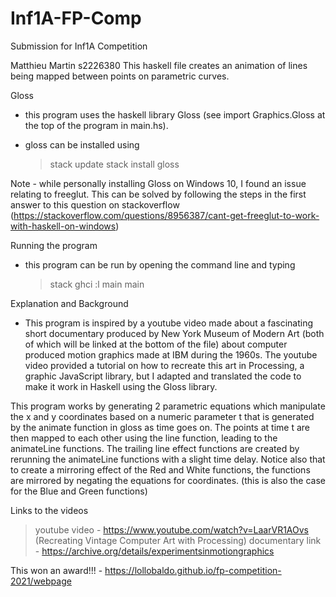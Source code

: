 # Inf1A-FP-Comp
Submission for Inf1A Competition

Matthieu Martin s2226380
This haskell file creates an animation of lines being mapped between points on parametric curves.

Gloss
- this program uses the haskell library Gloss (see import Graphics.Gloss at the top of the program in main.hs).
- gloss can be installed using
 
	> stack update
	> stack install gloss

Note - while personally installing Gloss on Windows 10, I found an issue relating to freeglut. This can be solved by
following the steps in the first answer to this question on stackoverflow (https://stackoverflow.com/questions/8956387/cant-get-freeglut-to-work-with-haskell-on-windows)


Running the program
- this program can be run by opening the command line and typing
	>stack ghci
	>:l main
	>main


Explanation and Background
- This program is inspired by a youtube video made about a fascinating short documentary produced by New York Museum of Modern Art (both of which will be 
linked at the bottom of the file) about computer produced motion graphics made at IBM during the 1960s. The youtube video provided a tutorial on how to 
recreate this art in Processing, a graphic JavaScript library, but I adapted and translated the code to make it work in Haskell using the Gloss library.
 
This program works by generating 2 parametric equations which manipulate the x and y coordinates based on a numeric parameter t that is generated by the animate 
function in gloss as time goes on. The points at time t are then mapped to each other using the line function, leading to the animateLine functions. The trailing
line effect functions are created by rerunning the animateLine functions with a slight time delay. Notice also that to create a mirroring effect of the Red and White
functions, the functions are mirrored by negating the equations for coordinates. (this is also the case for the Blue and Green functions)


Links to the videos
> youtube video - https://www.youtube.com/watch?v=LaarVR1AOvs (Recreating Vintage Computer Art with Processing)
> documentary link - https://archive.org/details/experimentsinmotiongraphics

This won an award!!!  -  https://lollobaldo.github.io/fp-competition-2021/webpage
